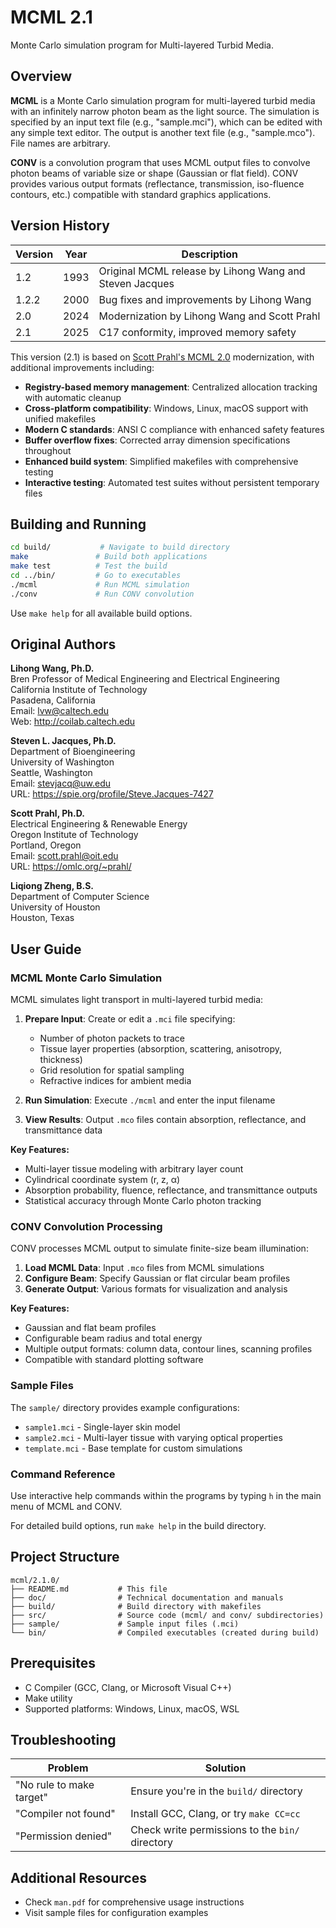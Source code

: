 # MCML 2.1

Monte Carlo simulation program for Multi-layered Turbid Media.

## Overview

**MCML** is a Monte Carlo simulation program for multi-layered turbid media with an infinitely narrow photon beam as the light source. The simulation is specified by an input text file (e.g., "sample.mci"), which can be edited with any simple text editor. The output is another text file (e.g., "sample.mco"). File names are arbitrary.

**CONV** is a convolution program that uses MCML output files to convolve photon beams of variable size or shape (Gaussian or flat field). CONV provides various output formats (reflectance, transmission, iso-fluence contours, etc.) compatible with standard graphics applications.

## Version History

| Version | Year | Description |
|---------|------|-------------|
| 1.2     | 1993 | Original MCML release by Lihong Wang and Steven Jacques |
| 1.2.2   | 2000 | Bug fixes and improvements by Lihong Wang |
| 2.0     | 2024 | Modernization by Lihong Wang and Scott Prahl |
| 2.1     | 2025 | C17 conformity, improved memory safety |

This version (2.1) is based on [Scott Prahl's MCML 2.0](https://github.com/scottprahl/MCML) modernization, with additional improvements including:

- **Registry-based memory management**: Centralized allocation tracking with automatic cleanup
- **Cross-platform compatibility**: Windows, Linux, macOS support with unified makefiles  
- **Modern C standards**: ANSI C compliance with enhanced safety features
- **Buffer overflow fixes**: Corrected array dimension specifications throughout
- **Enhanced build system**: Simplified makefiles with comprehensive testing
- **Interactive testing**: Automated test suites without persistent temporary files

## Building and Running

```bash
cd build/           # Navigate to build directory
make               # Build both applications
make test          # Test the build
cd ../bin/         # Go to executables
./mcml             # Run MCML simulation
./conv             # Run CONV convolution
```

Use `make help` for all available build options.

## Original Authors

**Lihong Wang, Ph.D.**  
Bren Professor of Medical Engineering and Electrical Engineering  
California Institute of Technology  
Pasadena, California  
Email: lvw@caltech.edu  
Web: http://coilab.caltech.edu

**Steven L. Jacques, Ph.D.**  
Department of Bioengineering  
University of Washington  
Seattle, Washington  
Email: stevjacq@uw.edu  
URL: https://spie.org/profile/Steve.Jacques-7427

**Scott Prahl, Ph.D.**  
Electrical Engineering & Renewable Energy  
Oregon Institute of Technology  
Portland, Oregon  
Email: scott.prahl@oit.edu  
URL: https://omlc.org/~prahl/

**Liqiong Zheng, B.S.**  
Department of Computer Science  
University of Houston  
Houston, Texas

## User Guide

### MCML Monte Carlo Simulation

MCML simulates light transport in multi-layered turbid media:

1. **Prepare Input**: Create or edit a `.mci` file specifying:
   - Number of photon packets to trace
   - Tissue layer properties (absorption, scattering, anisotropy, thickness)
   - Grid resolution for spatial sampling
   - Refractive indices for ambient media

2. **Run Simulation**: Execute `./mcml` and enter the input filename
3. **View Results**: Output `.mco` files contain absorption, reflectance, and transmittance data

**Key Features:**

- Multi-layer tissue modeling with arbitrary layer count
- Cylindrical coordinate system (r, z, α)
- Absorption probability, fluence, reflectance, and transmittance outputs
- Statistical accuracy through Monte Carlo photon tracking

### CONV Convolution Processing

CONV processes MCML output to simulate finite-size beam illumination:

1. **Load MCML Data**: Input `.mco` files from MCML simulations
2. **Configure Beam**: Specify Gaussian or flat circular beam profiles
3. **Generate Output**: Various formats for visualization and analysis

**Key Features:**

- Gaussian and flat beam profiles
- Configurable beam radius and total energy
- Multiple output formats: column data, contour lines, scanning profiles
- Compatible with standard plotting software

### Sample Files

The `sample/` directory provides example configurations:

- `sample1.mci` - Single-layer skin model
- `sample2.mci` - Multi-layer tissue with varying optical properties  
- `template.mci` - Base template for custom simulations

### Command Reference

Use interactive help commands within the programs by typing `h` in the main menu of MCML and CONV.

For detailed build options, run `make help` in the build directory.

## Project Structure

```text
mcml/2.1.0/
├── README.md           # This file
├── doc/                # Technical documentation and manuals
├── build/              # Build directory with makefiles
├── src/                # Source code (mcml/ and conv/ subdirectories)
├── sample/             # Sample input files (.mci)
└── bin/                # Compiled executables (created during build)
```

## Prerequisites

- C Compiler (GCC, Clang, or Microsoft Visual C++)
- Make utility
- Supported platforms: Windows, Linux, macOS, WSL

## Troubleshooting

| Problem | Solution |
|---------|----------|
| "No rule to make target" | Ensure you're in the `build/` directory |
| "Compiler not found" | Install GCC, Clang, or try `make CC=cc` |
| "Permission denied" | Check write permissions to the `bin/` directory |

## Additional Resources

- Check `man.pdf` for comprehensive usage instructions  
- Visit sample files for configuration examples
